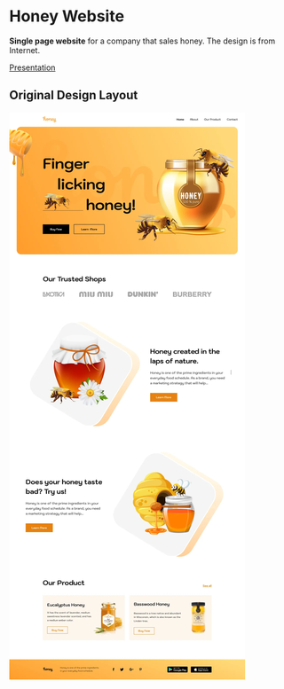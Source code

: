 # Honey Website

**Single page website** for a company that sales honey. The design is from Internet.

[Presentation](https://alexey96may.github.io/Honey-website/dist/)

## Original Design Layout

![Alt-Original Design Layout](/design.webp)
